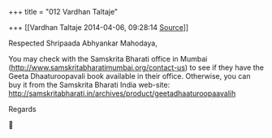 +++
title = "012 Vardhan Taltaje"

+++
[[Vardhan Taltaje	2014-04-06, 09:28:14 [Source](https://groups.google.com/g/samskrita/c/o0Z4ebDehQ4)]]



Respected Shripaada Abhyankar Mahodaya,  
  

You may check with the Samskrita Bharati office in Mumbai (<http://www.samskritabharatimumbai.org/contact-us>) to see if they have the Geeta Dhaaturoopavali book available in their office. Otherwise, you can buy it from the Samskrita Bharati India web-site: <http://samskritabharati.in/archives/product/geetadhaaturoopaavalih>  

  

Regards



